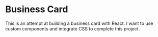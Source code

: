 # Business Card

This is an attempt at building a business card with React. I want to use custom components and integrate CSS to complete this project.